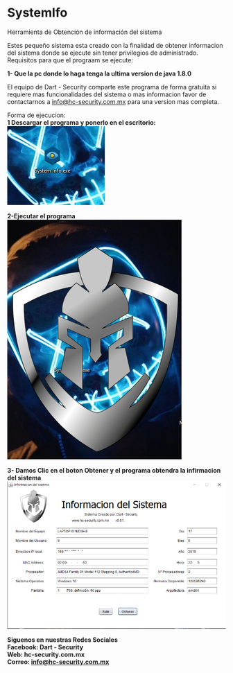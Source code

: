 # SystemIfo
Herramienta de Obtención de información del sistema

Estes pequeño sistema esta creado con la finalidad de obtener informacion del sistema donde se ejecute sin tener privilegios de administrado.
Requisitos para que el prograam se ejecute:

<strong>1- Que la pc donde lo haga tenga la ultima version de java 1.8.0</strong>

El equipo de Dart - Security comparte este programa de forma gratuita si requiere mas funcionalidades del sistema o mas informacion 
favor de contactarnos a info@hc-security.com.mx para una version mas completa.

Forma de ejecucion:<br>
<strong>1 Descargar el programa y ponerlo en el escritorio:</strong><br>
<img src="https://github.com/dart-security/SystemIfo/blob/master/Git1.png"><br>

<strong>2-Ejecutar el programa</strong><br>
<img src="https://github.com/dart-security/SystemIfo/blob/master/Git2.png"><br>

<strong>3- Damos Clic en el boton Obtener y el programa obtendra la infirmacion del sistema</strong><br>
<img src="https://github.com/dart-security/SystemIfo/blob/master/Git3.png"><br>

<strong>Siguenos en nuestras Redes Sociales</strong><br>
<strong>Facebook: Dart - Security</strong><br>
<strong>Web: hc-security.com.mx</strong><br>
<strong>Correo: info@hc-security.com.mx</strong>
